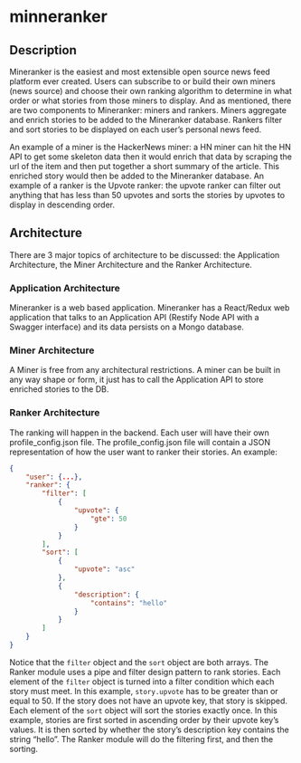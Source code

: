 # minneranker

## Description
Mineranker is the easiest and most extensible open source news feed platform ever created. Users can subscribe to or build their own miners (news source) and choose their own ranking algorithm to determine in what order or what stories from those miners to display. And as mentioned, there are two components to Mineranker: miners and rankers. Miners aggregate and enrich stories to be added to the Mineranker database. Rankers filter and sort stories to be displayed on each user’s personal news feed.

An example of a miner is the HackerNews miner: a HN miner can hit the HN API to get some skeleton data then it would enrich that data by scraping the url of the item and then put together a short summary of the article. This enriched story would then be added to the Mineranker database. An example of a ranker is the Upvote ranker: the upvote ranker can filter out anything that has less than 50 upvotes and sorts the stories by upvotes to display in descending order.

## Architecture
There are 3 major topics of architecture to be discussed: the Application Architecture, the Miner Architecture and the Ranker Architecture.

### Application Architecture
Mineranker is a web based application. Mineranker has a React/Redux web application that talks to an Application API (Restify Node API with a Swagger interface) and its data persists on a Mongo database.

### Miner Architecture
A Miner is free from any architectural restrictions. A miner can be built in any way shape or form, it just has to call the Application API to store enriched stories to the DB.

### Ranker Architecture
The ranking will happen in the backend. Each user will have their own profile_config.json file. The profile_config.json file will contain a JSON representation of how the user want to ranker their stories. An example:

```json
{
	"user": {...},
    "ranker": {
    	"filter": [
    		{
    			"upvote": {
    				"gte": 50
                }
            }
        ],
        "sort": [
        	{
        		"upvote": "asc"
            },
            {
            	"description": {
            	    "contains": "hello"
                }
            }
        ]
    }
}
```

Notice that the `filter` object and the `sort` object are both arrays. The Ranker module uses a pipe and filter design pattern to rank stories. Each element of the `filter` object is turned into a filter condition which each story must meet. In this example, `story.upvote` has to be greater than or equal to 50. If the story does not have an upvote key, that story is skipped. Each element of the `sort` object will sort the stories exactly once. In this example, stories are first sorted in ascending order by their upvote key’s values. It is then sorted by whether the story’s description key contains the string “hello”. The Ranker module will do the filtering first, and then the sorting.
